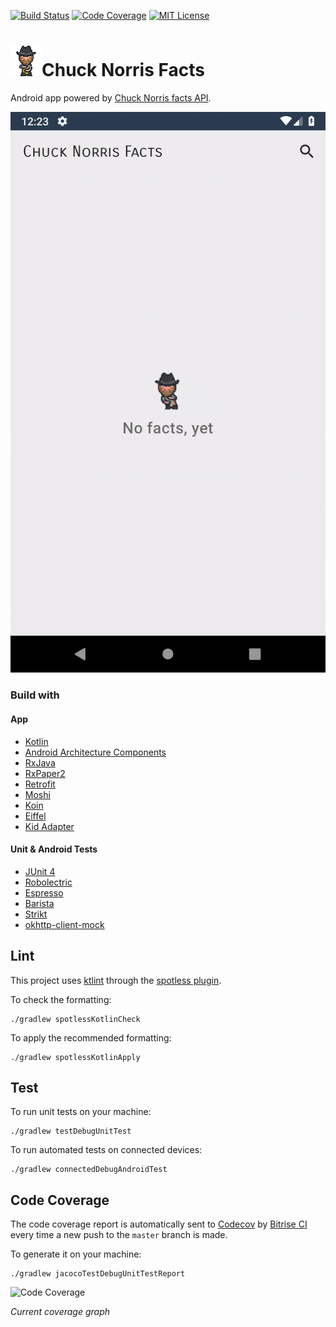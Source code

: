 [![Build Status](https://app.bitrise.io/app/e26f64bbf0cb8d28/status.svg?token=FZ7LO_Dr3gxWUiMjPRXTDg&branch=master)](https://app.bitrise.io/app/e26f64bbf0cb8d28) 
[![Code Coverage](https://codecov.io/gh/adrielcafe/ChuckNorrisFacts/branch/master/graph/badge.svg)](https://codecov.io/gh/adrielcafe/ChuckNorrisFacts) 
[![MIT License](https://img.shields.io/badge/License-MIT-yellow.svg)](https://opensource.org/licenses/MIT) 

<h1><img src="https://github.com/adrielcafe/ChuckNorrisFacts/blob/master/app/src/main/res/drawable/state_empty.gif?raw=true">Chuck Norris Facts</h1>

Android app powered by [Chuck Norris facts API](https://api.chucknorris.io/).

![Demo](https://github.com/adrielcafe/ChuckNorrisFacts/blob/master/demo.gif?raw=true)

### Build with

#### App
* [Kotlin](https://github.com/JetBrains/kotlin)
* [Android Architecture Components](https://github.com/googlesamples/android-architecture-components)
* [RxJava](https://github.com/ReactiveX/RxJava)
* [RxPaper2](https://github.com/pakoito/RxPaper2)
* [Retrofit](https://github.com/square/retrofit)
* [Moshi](https://github.com/square/moshi)
* [Koin](https://github.com/InsertKoinIO/koin)
* [Eiffel](https://github.com/etiennelenhart/Eiffel)
* [Kid Adapter](https://github.com/Link184/KidAdapter)

#### Unit & Android Tests
* [JUnit 4](https://github.com/junit-team/junit4)
* [Robolectric](https://github.com/robolectric/robolectric)
* [Espresso](https://developer.android.com/training/testing/espresso)
* [Barista](https://github.com/SchibstedSpain/Barista)
* [Strikt](https://github.com/robfletcher/strikt)
* [okhttp-client-mock](https://github.com/gmazzo/okhttp-client-mock)

## Lint
This project uses [ktlint](https://github.com/pinterest/ktlint) through the [spotless plugin](https://github.com/diffplug/spotless).

To check the formatting:
```
./gradlew spotlessKotlinCheck
```

To apply the recommended formatting:
```
./gradlew spotlessKotlinApply
```

## Test
To run unit tests on your machine:
```
./gradlew testDebugUnitTest
```

To run automated tests on connected devices:
```
./gradlew connectedDebugAndroidTest
```

## Code Coverage
The code coverage report is automatically sent to [Codecov](https://codecov.io/) by [Bitrise CI](https://www.bitrise.io/) every time a new push to the `master` branch is made.

To generate it on your machine:
```
./gradlew jacocoTestDebugUnitTestReport
```

![Code Coverage](https://codecov.io/gh/adrielcafe/ChuckNorrisFacts/branch/master/graphs/icicle.svg)

*Current coverage graph*